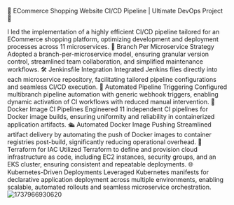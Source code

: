 🚀 ECommerce Shopping Website CI/CD Pipeline | Ultimate DevOps Project 🚀

I led the implementation of a highly efficient CI/CD pipeline tailored for an ECommerce shopping platform, optimizing development and deployment processes across 11 microservices.
🔗 Branch Per Microservice Strategy Adopted a branch-per-microservice model, ensuring granular version control, streamlined team collaboration, and simplified maintenance workflows.
🛠️ Jenkinsfile Integration Integrated Jenkins files directly into each microservice repository, facilitating tailored pipeline configurations and seamless CI/CD execution.
🔄 Automated Pipeline Triggering Configured multibranch pipeline automation with generic webhook triggers, enabling dynamic activation of CI workflows with reduced manual intervention.
🏑️ Docker Image CI Pipelines Engineered 11 independent CI pipelines for Docker image builds, ensuring uniformity and reliability in containerized application artifacts.
🛳️ Automated Docker Image Pushing Streamlined artifact delivery by automating the push of Docker images to container registries post-build, significantly reducing operational overhead.
🚀 Terraform for IAC Utilized Terraform to define and provision cloud infrastructure as code, including EC2 instances, security groups, and an EKS cluster, ensuring consistent and repeatable deployments.
🌐 Kubernetes-Driven Deployments Leveraged Kubernetes manifests for declarative application deployment across multiple environments, enabling scalable, automated rollouts and seamless microservice orchestration.
![1737966930620](https://github.com/user-attachments/assets/248bf1f3-b041-422f-8976-25f62ecda72e)

